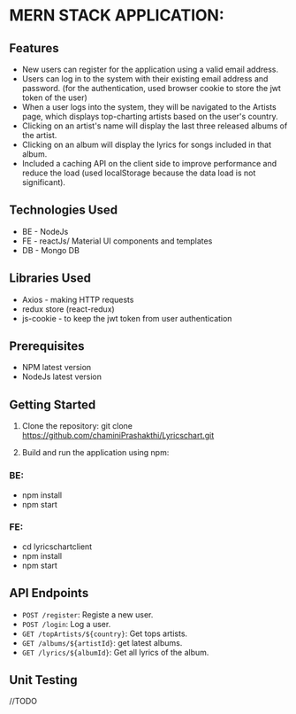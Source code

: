# MERN STACK APPLICATION:

## Features

- New users can register for the application using a valid email address.
- Users can log in to the system with their existing email address and password. (for the authentication, used browser cookie to store the jwt token of the user)
- When a user logs into the system, they will be navigated to the Artists page, which displays top-charting artists based on the user's country.
- Clicking on an artist's name will display the last three released albums of the artist.
- Clicking on an album will display the lyrics for songs included in that album.
- Included a caching API on the client side to improve performance and reduce the load (used localStorage because the data load is not significant).

## Technologies Used

- BE - NodeJs
- FE - reactJs/ Material UI components and templates
- DB - Mongo DB

## Libraries Used
 
- Axios -  making HTTP requests
- redux store (react-redux)
- js-cookie - to keep the jwt token from user authentication

## Prerequisites

- NPM latest version
- NodeJs latest version

## Getting Started

1. Clone the repository:
git clone https://github.com/chaminiPrashakthi/Lyricschart.git

2. Build and run the application using npm:

### BE:
- npm install
- npm start

### FE:
- cd lyricschartclient
- npm install
- npm start 

## API Endpoints

- `POST /register`: Registe a new user.
- `POST /login`: Log a user.
- `GET /topArtists/${country}`: Get tops artists.
- `GET /albums/${artistId}`: get latest albums.
- `GET /lyrics/${albumId}`: Get all lyrics of the album.

## Unit Testing

//TODO
